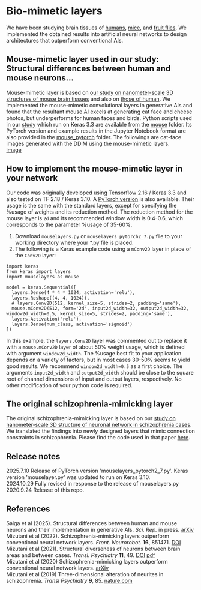 # Bio-mimetic layers
We have been studying brain tissues of <a href="https://dx.doi.org/10.1038/s41398-019-0427-4">humans</a>, <A href="http://doi.org/10.1038/srep35061">mice</A>, and <a href="http://dx.doi.org/10.1016/j.jsb.2013.08.012">fruit flies</a>. We implemented the obtained results into artificial neural networks to design architectures that outperform conventional AIs.

## Mouse-mimetic layer used in our study: Structural differences between human and mouse neurons...
Mouse-mimetic layer is based on [our study on nanometer-scale 3D structures of mouse brain tissues](https://arxiv.org/abs/2410.20735) and also on [those of human](https://journals.plos.org/plosone/article?id=10.1371/journal.pone.0287646). We implemented the mouse-mimetic convolutional layers in generative AIs and found that the resultant mouse AI excels at generating cat face and cheese photos, but underperforms for human faces and birds. Python scripts used in our <a href="https://arxiv.org/abs/2410.20735">study</a> which run on Keras 3.3 are available from the <a href="https://github.com/mizutanilab/biomimetic-nn/tree/master/mouse">mouse</a> folder. Its PyTorch version and example results in the Jupyter Notebook format are also provided in the <a href="https://github.com/mizutanilab/biomimetic-nn/tree/master/mouse_pytorch">mouse_pytorch</a> folder. The followings are cat-face images generated with the DDIM using the mouse-mimetic layers. <BR>
[image](https://github.com/mizutanilab/biomimetic-nn/mouse/DDIM_AFHQcat_240901d_image_11249_5x5.png)

## How to implement the mouse-mimetic layer in your network
Our code was originally developed using Tensorflow 2.16 / Keras 3.3 and also tested on TF 2.18 / Keras 3.10. A [PyTorch version](https://github.com/mizutanilab/biomimetic-nn/tree/master/mouse_pytorch) is also available. Their usage is the same with the standard layers, except for specifying the %usage of weights and its reduction method. The reduction method for the mouse layer is `2d` and its recommended window width is 0.4-0.6, which corresponds to the parameter %usage of 35-60%. 
1. Download `mouselayers.py` or `mouselayers_pytorch2_7.py` file to your working directory where your *.py file is placed.  
2. The following is a Keras example code using a `mConv2D` layer in place of the `Conv2D` layer: 
```
import keras
from keras import layers
import mouselayers as mouse

model = keras.Sequential([
  layers.Dense(4 * 4 * 1024, activation='relu'),
  layers.Reshape((4, 4, 1024)),
  # layers.Conv2D(512, kernel_size=5, strides=2, padding='same'),
  mouse.mConv2D(512, form='2d', input2d_width=32, output2d_width=32, window2d_width=0.5, kernel_size=5, strides=2, padding='same'),
  layers.Activation('relu'),
  layers.Dense(num_class, activation='sigmoid')
])
```
In this example, the `layers.Conv2D` layer was commented out to replace it with a `mouse.mConv2D` layer of about 50% weight usage, which is defined with argument `window2d_width`. The %usage best fit to your application depends on a variety of factors, but in most cases 30-50% seems to yield good results. We recommend `window2d_width=0.5` as a first choice. The arguments `input2d_width` and `output2d_width` should be close to the square root of channel dimensions of input and output layers, respectively. No other modification of your python code is required. 

## The original schizophrenia-mimicking layer
The original schizophrenia-mimicking layer is based on our [study on nanometer-scale 3D structure of neuronal network in schizophrenia cases](https://www.nature.com/articles/s41398-019-0427-4). We translated the findings into newly designed layers that mimic connection constraints in schizophrenia. Please find the code used in that paper <a href="https://github.com/mizutanilab/biomimetic-nn/tree/master/FrontNeurorobot">here</a>.<BR>

## Release notes
2025.7.10 Release of PyTorch version 'mouselayers_pytorch2_7.py'. Keras version 'mouselayer.py' was updated to run on Keras 3.10.<BR>
2024.10.29 Fully revised in response to the release of mouselayers.py<BR>
2020.9.24 Release of this repo.

## References
Saiga et al (2025). Structural differences between human and mouse neurons and their implementation in generative AIs. <i>Sci. Rep.</i> in press. <a href="https://arxiv.org/abs/2410.20735">arXiv</a><BR>
Mizutani et al (2022). Schizophrenia-mimicking layers outperform conventional neural network layers. <i>Front. Neurorobot.</i> <b>16</b>, 851471. <a href="https://doi.org/10.3389/fnbot.2022.851471">DOI</a><BR>
Mizutani et al (2021). Structural diverseness of neurons between brain areas and between cases. <I>Transl. Psychiatry</I> <B>11</B>, 49. 
 <a href="https://doi.org/10.1038/s41398-020-01173-x">DOI</a>
 <a href="https://www.nature.com/articles/s41398-020-01173-x.pdf">pdf</a><BR>
Mizutani et al (2020) Schizophrenia-mimicking layers outperform conventional neural network layers. [arXiv](https://arxiv.org/abs/2009.10887)<BR>
Mizutani et al (2019) Three-dimensional alteration of neurites in schizophrenia. <i>Transl Psychiatry</i> <b>9</b>, 85. [nature.com](https://www.nature.com/articles/s41398-019-0427-4)

